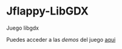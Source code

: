 Jflappy-LibGDX
==============
Juego libgdx

Puedes acceder a las _demos_ del juego [aqui](https://github.com/jramos92/Jflappy-LibGDX/releases/)
